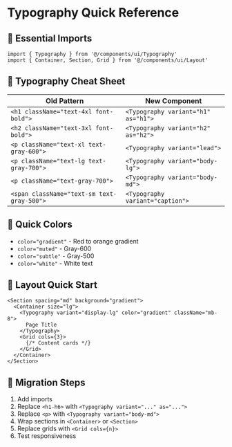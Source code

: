 # Typography Quick Reference

## 🚀 Essential Imports
```tsx
import { Typography } from '@/components/ui/Typography'
import { Container, Section, Grid } from '@/components/ui/Layout'
```

## 📝 Typography Cheat Sheet

| Old Pattern | New Component |
|-------------|---------------|
| `<h1 className="text-4xl font-bold">` | `<Typography variant="h1" as="h1">` |
| `<h2 className="text-3xl font-bold">` | `<Typography variant="h2" as="h2">` |
| `<p className="text-xl text-gray-600">` | `<Typography variant="lead">` |
| `<p className="text-lg text-gray-700">` | `<Typography variant="body-lg">` |
| `<p className="text-gray-700">` | `<Typography variant="body-md">` |
| `<span className="text-sm text-gray-500">` | `<Typography variant="caption">` |

## 🎨 Quick Colors
- `color="gradient"` - Red to orange gradient
- `color="muted"` - Gray-600
- `color="subtle"` - Gray-500
- `color="white"` - White text

## 📱 Layout Quick Start
```tsx
<Section spacing="md" background="gradient">
  <Container size="lg">
    <Typography variant="display-lg" color="gradient" className="mb-8">
      Page Title
    </Typography>
    <Grid cols={3}>
      {/* Content cards */}
    </Grid>
  </Container>
</Section>
```

## 🔧 Migration Steps
1. Add imports
2. Replace `<h1-h6>` with `<Typography variant="..." as="...">`
3. Replace `<p>` with `<Typography variant="body-md">`
4. Wrap sections in `<Container>` or `<Section>`
5. Replace grids with `<Grid cols={n}>`
6. Test responsiveness

